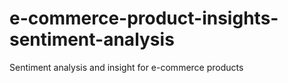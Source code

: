 # e-commerce-product-insights-sentiment-analysis
Sentiment analysis and insight for e-commerce products
